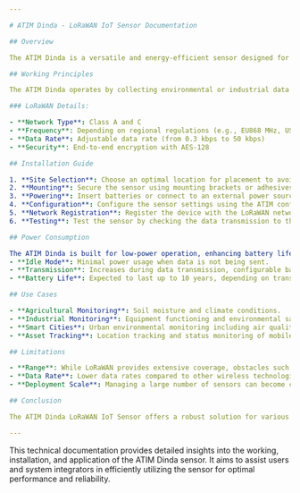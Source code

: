 ```yaml
---

# ATIM Dinda - LoRaWAN IoT Sensor Documentation

## Overview

The ATIM Dinda is a versatile and energy-efficient sensor designed for use in the LoRaWAN network, providing long-range wireless transmission capabilities. It is specifically engineered to cater to various industrial and environmental monitoring applications, leveraging the innovative technology of LoRaWAN (Long Range Wide Area Network) to ensure secure, reliable, and low-power communication for Internet of Things (IoT) deployments.

## Working Principles

The ATIM Dinda operates by collecting environmental or industrial data through its onboard sensors, which can include temperature, humidity, pressure, and other configurable options depending on the specific model. This data is processed by the sensor’s embedded system and sent over a LoRaWAN network to a central server or cloud platform. The data transmission over LoRaWAN allows for long-range connectivity up to 10 kilometers in rural areas and 3 kilometers in urban settings, with minimal power usage.

### LoRaWAN Details:

- **Network Type**: Class A and C
- **Frequency**: Depending on regional regulations (e.g., EU868 MHz, US915 MHz)
- **Data Rate**: Adjustable data rate (from 0.3 kbps to 50 kbps)
- **Security**: End-to-end encryption with AES-128

## Installation Guide

1. **Site Selection**: Choose an optimal location for placement to avoid interference sources such as thick walls or metal structures.
2. **Mounting**: Secure the sensor using mounting brackets or adhesives as appropriate for the surface and environment.
3. **Powering**: Insert batteries or connect to an external power source if supported. Ensure all power connections are secure.
4. **Configuration**: Configure the sensor settings using the ATIM configuration tool available for PCs. This includes setting the network parameters, data collection intervals, and sensor specifics.
5. **Network Registration**: Register the device with the LoRaWAN network provider by entering its unique identifiers (DevEUI, AppEUI, and AppKey).
6. **Testing**: Test the sensor by checking the data transmission to the LoRaWAN network and confirming reception at the connected server or platform.

## Power Consumption

The ATIM Dinda is built for low-power operation, enhancing battery life which is crucial for remote or hard-to-access locations:
- **Idle Mode**: Minimal power usage when data is not being sent.
- **Transmission**: Increases during data transmission, configurable based on the data rate and transmission frequency.
- **Battery Life**: Expected to last up to 10 years, depending on transmission intervals and environmental conditions.

## Use Cases

- **Agricultural Monitoring**: Soil moisture and climate conditions.
- **Industrial Monitoring**: Equipment functioning and environmental safety indicators.
- **Smart Cities**: Urban environmental monitoring including air quality and noise levels.
- **Asset Tracking**: Location tracking and status monitoring of mobile or fixed assets.

## Limitations

- **Range**: While LoRaWAN provides extensive coverage, obstacles such as buildings or terrain can impact signal strength.
- **Data Rate**: Lower data rates compared to other wireless technologies, limiting use in applications requiring real-time or high bandwidth.
- **Deployment Scale**: Managing a large number of sensors can become complex, requiring robust network management and data handling capabilities.

## Conclusion

The ATIM Dinda LoRaWAN IoT Sensor offers a robust solution for various monitoring applications where long range and low power consumption are essential. However, understanding its operational limitations and carefully planning its deployment is crucial to fully leverage its capabilities in a LoRaWAN-enabled IoT ecosystem.

---
```


This technical documentation provides detailed insights into the working, installation, and application of the ATIM Dinda sensor. It aims to assist users and system integrators in efficiently utilizing the sensor for optimal performance and reliability.